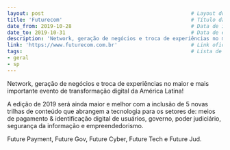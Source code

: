 ```yaml
---
layout: post                                                # Layout do post, deixar por padrão post.
title: 'Futurecom'                                          # Título da conferência.
date_from: 2019-10-28                                       # Data de início da conferência no formado yyyy-mm-dd sem aspas.
date_to: 2019-10-31                                         # Data de encerramento da conferência no formado yyyy-mm-dd sem aspas.
description: 'Network, geração de negócios e troca de experiências no maior e mais importante evento de transformação digital da América Latina!'    # Descrição da conferência.
link: 'https://www.futurecom.com.br'                        # Link oficial da conferência.
tags:                                                       # Lista de tags associadas a sua conferência. Ex: Linguagem (js) e estado (sp). Caso seja mais de uma linguagem use apenas geral.
- geral
- sp
---
```

Network, geração de negócios e troca de experiências no maior e mais importante evento de transformação digital da América Latina!

A edição de 2019 será ainda maior e melhor com a inclusão de 5 novas trilhas de conteúdo que abrangem a tecnologia para os setores de: meios de pagamento & identificação digital de usuários, governo, poder judiciário, segurança da informação e empreendedorismo.

Future Payment, Future Gov, Future Cyber, Future Tech e Future Jud.
